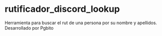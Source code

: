 # rutificador_discord_lookup
Herramienta para buscar el rut de una persona por su nombre y apellidos. Desarrollado por Pgbito
